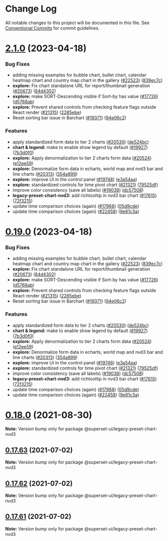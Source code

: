 # Change Log

All notable changes to this project will be documented in this file.
See [Conventional Commits](https://conventionalcommits.org) for commit guidelines.

# [2.1.0](https://github.com/apache-superset/superset-ui/compare/v2021.41.0...v2.1.0) (2023-04-18)

### Bug Fixes

- adding missing examples for bubble chart, bullet chart, calendar heatmap chart and country map chart in the gallery ([#22523](https://github.com/apache-superset/superset-ui/issues/22523)) ([839ec7c](https://github.com/apache-superset/superset-ui/commit/839ec7ceacc66c65928fd0ddead2b014db3d5563))
- **explore:** Fix chart standalone URL for report/thumbnail generation ([#20673](https://github.com/apache-superset/superset-ui/issues/20673)) ([84d4302](https://github.com/apache-superset/superset-ui/commit/84d4302628d18aa19c13cc5322e68abbc690ea4d))
- **explore:** make SORT-Descending visible if Sort-by has value ([#17726](https://github.com/apache-superset/superset-ui/issues/17726)) ([d5768ab](https://github.com/apache-superset/superset-ui/commit/d5768ab649a70fd4f541ad4982498f622160b220))
- **explore:** Prevent shared controls from checking feature flags outside React render ([#21315](https://github.com/apache-superset/superset-ui/issues/21315)) ([2285ebe](https://github.com/apache-superset/superset-ui/commit/2285ebe72ec4edded6d195052740b7f9f13d1f1b))
- Reset sorting bar issue in Barchart ([#19371](https://github.com/apache-superset/superset-ui/issues/19371)) ([94e06c2](https://github.com/apache-superset/superset-ui/commit/94e06c2b6a1f782133bb9ef85a1d46ce7eacf9ba))

### Features

- apply standardized form data to tier 2 charts ([#20530](https://github.com/apache-superset/superset-ui/issues/20530)) ([de524bc](https://github.com/apache-superset/superset-ui/commit/de524bc59f011fd361dcdb7d35c2cb51f7eba442))
- **chart & legend:** make to enable show legend by default ([#19927](https://github.com/apache-superset/superset-ui/issues/19927)) ([7b3d0f0](https://github.com/apache-superset/superset-ui/commit/7b3d0f040b050905f7d0901d0227f1cd6b761b56))
- **explore:** Apply denormalization to tier 2 charts form data ([#20524](https://github.com/apache-superset/superset-ui/issues/20524)) ([e12ee59](https://github.com/apache-superset/superset-ui/commit/e12ee59b13822241dca8d8015f1222c477edd4f3))
- **explore:** Denormalize form data in echarts, world map and nvd3 bar and line charts ([#20313](https://github.com/apache-superset/superset-ui/issues/20313)) ([354a899](https://github.com/apache-superset/superset-ui/commit/354a89950c4d001da3e107f60788cea873bd6bf6))
- **explore:** improve UI in the control panel ([#19748](https://github.com/apache-superset/superset-ui/issues/19748)) ([e3a54aa](https://github.com/apache-superset/superset-ui/commit/e3a54aa3c15bdd0c970aa73f898288a408205c97))
- **explore:** standardized controls for time pivot chart ([#21321](https://github.com/apache-superset/superset-ui/issues/21321)) ([79525df](https://github.com/apache-superset/superset-ui/commit/79525dfaf29b810af668e3b6c5a56cd866370d92))
- improve color consistency (save all labels) ([#19038](https://github.com/apache-superset/superset-ui/issues/19038)) ([dc57508](https://github.com/apache-superset/superset-ui/commit/dc575080d7e43d40b1734bb8f44fdc291cb95b11))
- **legacy-preset-chart-nvd3:** add richtooltip in nvd3 bar chart ([#17615](https://github.com/apache-superset/superset-ui/issues/17615)) ([72f3215](https://github.com/apache-superset/superset-ui/commit/72f3215ffc74ead33dba57196aeaf4e1db63fd6c))
- update time comparison choices (again) ([#17968](https://github.com/apache-superset/superset-ui/issues/17968)) ([05d9cde](https://github.com/apache-superset/superset-ui/commit/05d9cde203b99f8c63106446f0be58668cc9f0c9))
- update time comparison choices (again) ([#22458](https://github.com/apache-superset/superset-ui/issues/22458)) ([9e81c3a](https://github.com/apache-superset/superset-ui/commit/9e81c3a1192a18226d505178d16e1e395917a719))

# [0.19.0](https://github.com/apache-superset/superset-ui/compare/v2021.41.0...v0.19.0) (2023-04-18)

### Bug Fixes

- adding missing examples for bubble chart, bullet chart, calendar heatmap chart and country map chart in the gallery ([#22523](https://github.com/apache-superset/superset-ui/issues/22523)) ([839ec7c](https://github.com/apache-superset/superset-ui/commit/839ec7ceacc66c65928fd0ddead2b014db3d5563))
- **explore:** Fix chart standalone URL for report/thumbnail generation ([#20673](https://github.com/apache-superset/superset-ui/issues/20673)) ([84d4302](https://github.com/apache-superset/superset-ui/commit/84d4302628d18aa19c13cc5322e68abbc690ea4d))
- **explore:** make SORT-Descending visible if Sort-by has value ([#17726](https://github.com/apache-superset/superset-ui/issues/17726)) ([d5768ab](https://github.com/apache-superset/superset-ui/commit/d5768ab649a70fd4f541ad4982498f622160b220))
- **explore:** Prevent shared controls from checking feature flags outside React render ([#21315](https://github.com/apache-superset/superset-ui/issues/21315)) ([2285ebe](https://github.com/apache-superset/superset-ui/commit/2285ebe72ec4edded6d195052740b7f9f13d1f1b))
- Reset sorting bar issue in Barchart ([#19371](https://github.com/apache-superset/superset-ui/issues/19371)) ([94e06c2](https://github.com/apache-superset/superset-ui/commit/94e06c2b6a1f782133bb9ef85a1d46ce7eacf9ba))

### Features

- apply standardized form data to tier 2 charts ([#20530](https://github.com/apache-superset/superset-ui/issues/20530)) ([de524bc](https://github.com/apache-superset/superset-ui/commit/de524bc59f011fd361dcdb7d35c2cb51f7eba442))
- **chart & legend:** make to enable show legend by default ([#19927](https://github.com/apache-superset/superset-ui/issues/19927)) ([7b3d0f0](https://github.com/apache-superset/superset-ui/commit/7b3d0f040b050905f7d0901d0227f1cd6b761b56))
- **explore:** Apply denormalization to tier 2 charts form data ([#20524](https://github.com/apache-superset/superset-ui/issues/20524)) ([e12ee59](https://github.com/apache-superset/superset-ui/commit/e12ee59b13822241dca8d8015f1222c477edd4f3))
- **explore:** Denormalize form data in echarts, world map and nvd3 bar and line charts ([#20313](https://github.com/apache-superset/superset-ui/issues/20313)) ([354a899](https://github.com/apache-superset/superset-ui/commit/354a89950c4d001da3e107f60788cea873bd6bf6))
- **explore:** improve UI in the control panel ([#19748](https://github.com/apache-superset/superset-ui/issues/19748)) ([e3a54aa](https://github.com/apache-superset/superset-ui/commit/e3a54aa3c15bdd0c970aa73f898288a408205c97))
- **explore:** standardized controls for time pivot chart ([#21321](https://github.com/apache-superset/superset-ui/issues/21321)) ([79525df](https://github.com/apache-superset/superset-ui/commit/79525dfaf29b810af668e3b6c5a56cd866370d92))
- improve color consistency (save all labels) ([#19038](https://github.com/apache-superset/superset-ui/issues/19038)) ([dc57508](https://github.com/apache-superset/superset-ui/commit/dc575080d7e43d40b1734bb8f44fdc291cb95b11))
- **legacy-preset-chart-nvd3:** add richtooltip in nvd3 bar chart ([#17615](https://github.com/apache-superset/superset-ui/issues/17615)) ([72f3215](https://github.com/apache-superset/superset-ui/commit/72f3215ffc74ead33dba57196aeaf4e1db63fd6c))
- update time comparison choices (again) ([#17968](https://github.com/apache-superset/superset-ui/issues/17968)) ([05d9cde](https://github.com/apache-superset/superset-ui/commit/05d9cde203b99f8c63106446f0be58668cc9f0c9))
- update time comparison choices (again) ([#22458](https://github.com/apache-superset/superset-ui/issues/22458)) ([9e81c3a](https://github.com/apache-superset/superset-ui/commit/9e81c3a1192a18226d505178d16e1e395917a719))

# [0.18.0](https://github.com/apache-superset/superset-ui/compare/v0.17.87...v0.18.0) (2021-08-30)

**Note:** Version bump only for package @superset-ui/legacy-preset-chart-nvd3

## [0.17.63](https://github.com/apache-superset/superset-ui/compare/v0.17.62...v0.17.63) (2021-07-02)

**Note:** Version bump only for package @superset-ui/legacy-preset-chart-nvd3

## [0.17.62](https://github.com/apache-superset/superset-ui/compare/v0.17.61...v0.17.62) (2021-07-02)

**Note:** Version bump only for package @superset-ui/legacy-preset-chart-nvd3

## [0.17.61](https://github.com/apache-superset/superset-ui/compare/v0.17.60...v0.17.61) (2021-07-02)

**Note:** Version bump only for package @superset-ui/legacy-preset-chart-nvd3
